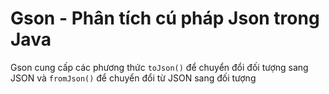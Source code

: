 # Gson - Phân tích cú pháp Json trong Java  

Gson cung cấp các phương thức `toJson()` để chuyển đổi đối tượng sang JSON và `fromJson()` để chuyển đổi từ JSON sang đối tượng